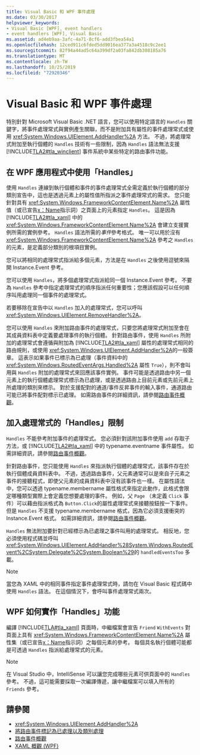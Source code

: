```yaml
---
title: Visual Basic 和 WPF 事件處理
ms.date: 03/30/2017
helpviewer_keywords:
- Visual Basic [WPF], event handlers
- event handlers [WPF], Visual Basic
ms.assetid: ad4eb9aa-3afc-4a71-8cf6-add3fbea54a1
ms.openlocfilehash: 12ced911c6fded5dd9016ea377a3a4518c9c2ee1
ms.sourcegitcommit: 82f94a44ad5c64a399df2a03fa842db308185a76
ms.translationtype: MT
ms.contentlocale: zh-TW
ms.lasthandoff: 10/25/2019
ms.locfileid: "72920346"
---
```

# <a name="visual-basic-and-wpf-event-handling"></a>Visual Basic 和 WPF 事件處理
特別針對 Microsoft Visual Basic .NET 語言，您可以使用特定語言的 `Handles` 關鍵字，將事件處理常式與實例產生關聯，而不是附加具有屬性的事件處理常式或使用 <xref:System.Windows.UIElement.AddHandler%2A> 方法。 不過，將處理常式附加至執行個體的 `Handles` 技術有一些限制，因為 `Handles` 語法無法支援 [!INCLUDE[TLA2#tla_winclient](../../../../includes/tla2sharptla-winclient-md.md)] 事件系統中某些特定的路由事件功能。  
  
## <a name="using-handles-in-a-wpf-application"></a>在 WPF 應用程式中使用「Handles」  
 使用 `Handles` 連線到執行個體和事件的事件處理常式全需定義於執行個體的部分類別宣告中，這也是透過元素上的屬性值所指派之事件處理常式的需求。 您只能針對具有 <xref:System.Windows.FrameworkContentElement.Name%2A> 屬性值（或已宣告[x：Name](../../xaml-services/x-name-directive.md)指示詞）之頁面上的元素指定 `Handles`。 這是因為 [!INCLUDE[TLA2#tla_xaml](../../../../includes/tla2sharptla-xaml-md.md)] 中的 <xref:System.Windows.FrameworkContentElement.Name%2A> 會建立支援實例所需的實例參考。 `Handles` 語法所需的*事件*參考格式。 唯一可以用於沒有 <xref:System.Windows.FrameworkContentElement.Name%2A> 參考之 `Handles` 的元素，是定義部分類別的根項目實例。  
  
 您可以將相同的處理常式指派給多個元素，方法是在 `Handles` 之後使用逗號來隔開 Instance.Event 參考。  
  
 您可以使用 `Handles`，將多個處理常式指派給同一個 Instance.Event 參考。 不要為 `Handles` 參考中指定處理常式的順序指派任何重要性；您應該假設可以任何順序叫用處理同一個事件的處理常式。  
  
 若要移除在宣告中以 `Handles` 加入的處理常式，您可以呼叫 <xref:System.Windows.UIElement.RemoveHandler%2A>。  
  
 您可以使用 `Handles` 來附加路由事件的處理常式，只要您將處理常式附加至會在其成員資料表中定義要處理事件的執行個體。 針對路由事件，使用 `Handles` 所附加的處理常式會遵循與附加為 [!INCLUDE[TLA2#tla_xaml](../../../../includes/tla2sharptla-xaml-md.md)] 屬性的處理常式相同的路由規則，或使用 <xref:System.Windows.UIElement.AddHandler%2A>的一般簽章。 這表示如果事件已標示為已處理（事件資料中的 <xref:System.Windows.RoutedEventArgs.Handled%2A> 屬性 `True`），則不會叫用與 `Handles` 附加的處理常式來回應該事件實例。 事件可能是透過路由中另一個元素上的執行個體處理常式標示為已處理，或是透過路由上目前元素或先前元素上所處理的類別來標示。 對於支援配對的通道/事件反昇事件的輸入事件，通道路由可能已將事件配對標示已處理。 如需路由事件的詳細資訊，請參閱[路由事件概觀](routed-events-overview.md)。  
  
## <a name="limitations-of-handles-for-adding-handlers"></a>加入處理常式的「Handles」限制  
 `Handles` 不能參考附加事件的處理常式。 您必須針對該附加事件使用 `add` 存取子方法，或 [!INCLUDE[TLA2#tla_xaml](../../../../includes/tla2sharptla-xaml-md.md)] 中的 typename.eventname 事件屬性。 如需詳細資訊，請參閱[路由事件概觀](routed-events-overview.md)。  
  
 針對路由事件，您只能使用 `Handles` 來指派執行個體的處理常式，該事件存在於執行個體成員資料表中。 不過，透過路由事件，父元素通常可以是來自子元素之事件的接聽程式，即使父元素的成員資料表中沒有該事件也一樣。 在屬性語法中，您可以透過 typename.membername 屬性格式來指定此動作，此格式會限定哪種類型實際上會定義您想要處理的事件。 例如，父 `Page` （未定義 `Click` 事件）可以藉由指派格式為 `Button.Click`的屬性處理常式來接聽按鈕按一下事件。 但是 `Handles` 不支援 typename.membername 格式，因為它必須支援衝突的 Instance.Event 格式。 如需詳細資訊，請參閱[路由事件概觀](routed-events-overview.md)。  
  
 `Handles` 無法附加要針對已經標示為已處理之事件叫用的處理常式。 相反地，您必須使用程式碼並呼叫 <xref:System.Windows.UIElement.AddHandler%28System.Windows.RoutedEvent%2CSystem.Delegate%2CSystem.Boolean%29>的 `handledEventsToo` 多載。  
  
> [!NOTE]
> 當您為 XAML 中的相同事件指定事件處理常式時，請勿在 Visual Basic 程式碼中使用 `Handles` 語法。 在這個情況下，會呼叫事件處理常式兩次。  
  
## <a name="how-wpf-implements-handles-functionality"></a>WPF 如何實作「Handles」功能  
 編譯 [!INCLUDE[TLA#tla_xaml](../../../../includes/tlasharptla-xaml-md.md)] 頁面時，中繼檔案會宣告 `Friend` `WithEvents` 對頁面上具有 <xref:System.Windows.FrameworkContentElement.Name%2A> 屬性集（或已宣告[x：Name](../../xaml-services/x-name-directive.md)指示詞）之每個元素的參考。 每個具名執行個體可能都是可透過 `Handles` 指派給處理常式的元素。  
  
> [!NOTE]
> 在 Visual Studio 中，IntelliSense 可以讓您完成哪些元素可供頁面中的 `Handles` 參考。 不過，這可能需要採取一次編譯傳遞，讓中繼檔案可以填入所有的 `Friends` 參考。  
  
## <a name="see-also"></a>請參閱

- <xref:System.Windows.UIElement.AddHandler%2A>
- [將路由事件標記為已處理以及類別處理](marking-routed-events-as-handled-and-class-handling.md)
- [路由事件概觀](routed-events-overview.md)
- [XAML 概觀 (WPF)](xaml-overview-wpf.md)
